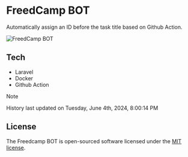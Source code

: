 # FreedCamp BOT

Automatically assign an ID before the task title based on Github Action.

![FreedCamp BOT](https://repository-images.githubusercontent.com/737932867/7d34798b-2680-471c-b089-a78a718d3d6a)

## Tech

- Laravel
- Docker
- Github Action

> [!NOTE]  
> History last updated on Tuesday, June 4th, 2024, 8:00:14 PM

## License

The Freedcamp BOT is open-sourced software licensed under the [MIT license](https://opensource.org/licenses/MIT).
